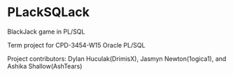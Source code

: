 # PLackSQLack
BlackJack game in PL/SQL

Term project for CPD-3454-W15 Oracle PL/SQL

Project contributors: Dylan Huculak(DrimisX), Jasmyn Newton(1ogica1), and Ashika Shallow(AshTears)
